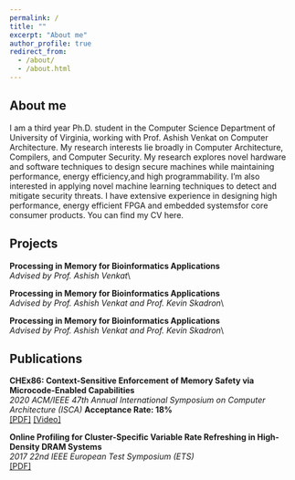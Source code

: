```yaml
---
permalink: /
title: ""
excerpt: "About me"
author_profile: true
redirect_from: 
  - /about/
  - /about.html
---
```


About me
------
I am a third year Ph.D. student in the Computer Science Department of University of Virginia, working with Prof. Ashish Venkat on Computer Architecture. My research interests lie broadly in Computer Architecture, Compilers, and Computer Security. My research explores novel hardware and software techniques to design secure machines while maintaining performance, energy efficiency,and high programmability. I’m also interested in applying novel machine learning techniques to detect and mitigate security threats. I have extensive experience in designing high performance, energy efficient FPGA and embedded systemsfor core consumer products. You can find my CV here. 

Projects
------
**Processing in Memory for Bioinformatics Applications**\
*Advised by Prof. Ashish Venkat*\


**Processing in Memory for Bioinformatics Applications**\
*Advised by Prof. Ashish Venkat and Prof. Kevin Skadron*\

**Processing in Memory for Bioinformatics Applications**\
*Advised by Prof. Ashish Venkat and Prof. Kevin Skadron*\


Publications
------
**CHEx86: Context-Sensitive Enforcement of Memory Safety via Microcode-Enabled Capabilities**\
*2020 ACM/IEEE 47th Annual International Symposium on Computer Architecture (ISCA)* **Acceptance Rate: 18%**\
[[PDF]](http://rasool-sharifi.github.io/files/2020CHEx86.pdf) [[Video]](https://fast.wistia.net/embed/iframe/xrq0ht9iic)

**Online Profiling for Cluster-Specific Variable Rate Refreshing in High-Density DRAM Systems**\
*2017 22nd IEEE European Test Symposium (ETS)*\
[[PDF]](http://rasool-sharifi.github.io/files/2017OnlineProfiling.pdf)


